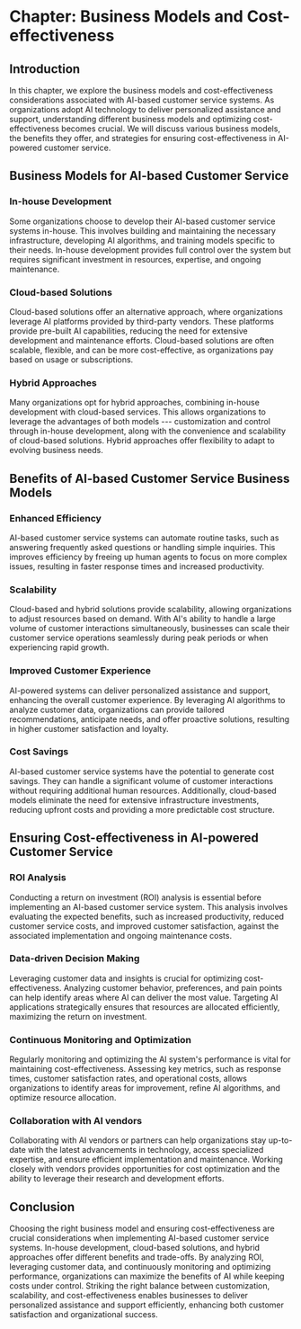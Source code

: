 Chapter: Business Models and Cost-effectiveness
===============================================

Introduction
------------

In this chapter, we explore the business models and cost-effectiveness considerations associated with AI-based customer service systems. As organizations adopt AI technology to deliver personalized assistance and support, understanding different business models and optimizing cost-effectiveness becomes crucial. We will discuss various business models, the benefits they offer, and strategies for ensuring cost-effectiveness in AI-powered customer service.

Business Models for AI-based Customer Service
---------------------------------------------

### In-house Development

Some organizations choose to develop their AI-based customer service systems in-house. This involves building and maintaining the necessary infrastructure, developing AI algorithms, and training models specific to their needs. In-house development provides full control over the system but requires significant investment in resources, expertise, and ongoing maintenance.

### Cloud-based Solutions

Cloud-based solutions offer an alternative approach, where organizations leverage AI platforms provided by third-party vendors. These platforms provide pre-built AI capabilities, reducing the need for extensive development and maintenance efforts. Cloud-based solutions are often scalable, flexible, and can be more cost-effective, as organizations pay based on usage or subscriptions.

### Hybrid Approaches

Many organizations opt for hybrid approaches, combining in-house development with cloud-based services. This allows organizations to leverage the advantages of both models --- customization and control through in-house development, along with the convenience and scalability of cloud-based solutions. Hybrid approaches offer flexibility to adapt to evolving business needs.

Benefits of AI-based Customer Service Business Models
-----------------------------------------------------

### Enhanced Efficiency

AI-based customer service systems can automate routine tasks, such as answering frequently asked questions or handling simple inquiries. This improves efficiency by freeing up human agents to focus on more complex issues, resulting in faster response times and increased productivity.

### Scalability

Cloud-based and hybrid solutions provide scalability, allowing organizations to adjust resources based on demand. With AI's ability to handle a large volume of customer interactions simultaneously, businesses can scale their customer service operations seamlessly during peak periods or when experiencing rapid growth.

### Improved Customer Experience

AI-powered systems can deliver personalized assistance and support, enhancing the overall customer experience. By leveraging AI algorithms to analyze customer data, organizations can provide tailored recommendations, anticipate needs, and offer proactive solutions, resulting in higher customer satisfaction and loyalty.

### Cost Savings

AI-based customer service systems have the potential to generate cost savings. They can handle a significant volume of customer interactions without requiring additional human resources. Additionally, cloud-based models eliminate the need for extensive infrastructure investments, reducing upfront costs and providing a more predictable cost structure.

Ensuring Cost-effectiveness in AI-powered Customer Service
----------------------------------------------------------

### ROI Analysis

Conducting a return on investment (ROI) analysis is essential before implementing an AI-based customer service system. This analysis involves evaluating the expected benefits, such as increased productivity, reduced customer service costs, and improved customer satisfaction, against the associated implementation and ongoing maintenance costs.

### Data-driven Decision Making

Leveraging customer data and insights is crucial for optimizing cost-effectiveness. Analyzing customer behavior, preferences, and pain points can help identify areas where AI can deliver the most value. Targeting AI applications strategically ensures that resources are allocated efficiently, maximizing the return on investment.

### Continuous Monitoring and Optimization

Regularly monitoring and optimizing the AI system's performance is vital for maintaining cost-effectiveness. Assessing key metrics, such as response times, customer satisfaction rates, and operational costs, allows organizations to identify areas for improvement, refine AI algorithms, and optimize resource allocation.

### Collaboration with AI vendors

Collaborating with AI vendors or partners can help organizations stay up-to-date with the latest advancements in technology, access specialized expertise, and ensure efficient implementation and maintenance. Working closely with vendors provides opportunities for cost optimization and the ability to leverage their research and development efforts.

Conclusion
----------

Choosing the right business model and ensuring cost-effectiveness are crucial considerations when implementing AI-based customer service systems. In-house development, cloud-based solutions, and hybrid approaches offer different benefits and trade-offs. By analyzing ROI, leveraging customer data, and continuously monitoring and optimizing performance, organizations can maximize the benefits of AI while keeping costs under control. Striking the right balance between customization, scalability, and cost-effectiveness enables businesses to deliver personalized assistance and support efficiently, enhancing both customer satisfaction and organizational success.
